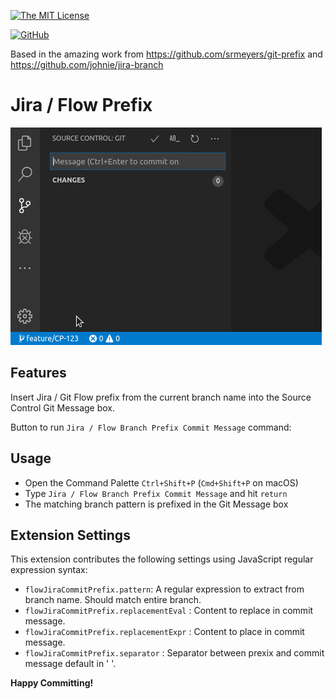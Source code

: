 [![The MIT License](https://img.shields.io/badge/license-MIT-orange.svg?style=flat-square)](http://opensource.org/licenses/MIT)

[![GitHub](https://img.shields.io/github/issues/emilianox/flow-jira-commit-prefix.svg?style=flat-square)](https://github.com/emilianox/flow-jira-commit-prefix/issues)

Based in the amazing work from https://github.com/srmeyers/git-prefix and https://github.com/johnie/jira-branch

# Jira / Flow Prefix

![Use button](images/git-prefix-button.gif)

## Features

Insert Jira / Git Flow prefix from the current branch name into the Source Control Git Message box.

Button to run `Jira / Flow Branch Prefix Commit Message` command:



## Usage

- Open the Command Palette `Ctrl+Shift+P` (`Cmd+Shift+P` on macOS)
- Type `Jira / Flow Branch Prefix Commit Message` and hit `return`
- The matching branch pattern is prefixed in the Git Message box

## Extension Settings

This extension contributes the following settings using JavaScript regular expression syntax:

* `flowJiraCommitPrefix.pattern`: A regular expression to extract from branch name. Should match entire branch.
* `flowJiraCommitPrefix.replacementEval` : Content to replace in commit message.
* `flowJiraCommitPrefix.replacementExpr` : Content to place in commit message.
* `flowJiraCommitPrefix.separator` : Separator between prexix and commit message default in ' '.



**Happy Committing!**

